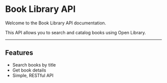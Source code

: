 # Book Library API

Welcome to the Book Library API documentation.

This API allows you to search and catalog books using Open Library.

---

## Features

- Search books by title
- Get book details
- Simple, RESTful API

